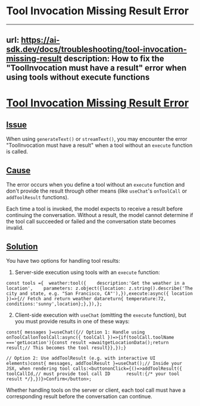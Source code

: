 # Tool Invocation Missing Result Error


---
url: https://ai-sdk.dev/docs/troubleshooting/tool-invocation-missing-result
description: How to fix the "ToolInvocation must have a result" error when using tools without execute functions
---


# [Tool Invocation Missing Result Error](#tool-invocation-missing-result-error)



## [Issue](#issue)


When using `generateText()` or `streamText()`, you may encounter the error "ToolInvocation must have a result" when a tool without an `execute` function is called.


## [Cause](#cause)


The error occurs when you define a tool without an `execute` function and don't provide the result through other means (like `useChat`'s `onToolCall` or `addToolResult` functions).

Each time a tool is invoked, the model expects to receive a result before continuing the conversation. Without a result, the model cannot determine if the tool call succeeded or failed and the conversation state becomes invalid.


## [Solution](#solution)


You have two options for handling tool results:

1.  Server-side execution using tools with an `execute` function:

```
const tools ={  weather:tool({    description:'Get the weather in a location',    parameters: z.object({location: z.string().describe('The city and state, e.g. "San Francisco, CA"'),}),execute:async({ location })=>{// Fetch and return weather datareturn{ temperature:72, conditions:'sunny',location};},}),};
```

2.  Client-side execution with `useChat` (omitting the `execute` function), but you must provide results in one of these ways:

```
const{ messages }=useChat({// Option 1: Handle using onToolCallonToolCall:async({ toolCall })=>{if(toolCall.toolName ==='getLocation'){const result =awaitgetLocationData();return result;// This becomes the tool result}},});}
```

```
// Option 2: Use addToolResult (e.g. with interactive UI elements)const{ messages, addToolResult }=useChat();// Inside your JSX, when rendering tool calls:<buttononClick={()=>addToolResult({      toolCallId,// must provide tool call ID      result:{/* your tool result */},})}>Confirm</button>;
```

Whether handling tools on the server or client, each tool call must have a corresponding result before the conversation can continue.
